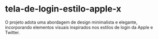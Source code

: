 # tela-de-login-estilo-apple-x
O projeto adota uma abordagem de design minimalista e elegante, incorporando elementos visuais inspirados nos estilos de login da Apple e Twitter.
